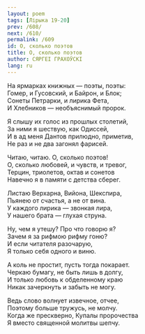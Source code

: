 ```yaml
---
layout: poem
tags: [Лірыка 19-20]
prev: /608/
next: /610/
permalink: /609
id: О, сколько поэтов
title: О, сколько поэтов
author: СЯРГЕІ ГРАХОЎСКІ
lang: ru
---
```



На ярмарках книжных — поэты, поэты:  
Гомер, и Гусовский, и Байрон, и Блок;  
Сонеты Петрарки, и лирика Фета,  
И Хлебников — необъяснимый пророк.  

Я слышу их голос из прошлых столетий,  
За ними я шествую, как Одиссей,  
И в ад меня Дантов прилюдно, приметив,  
Не раз и не два загонял фарисей.  

Читаю, читаю. О, сколько поэтов!  
О, сколько любовей, и чувств, и тревог,  
Терцин, триолетов, октав и сонетов  
Навечно я в памяти с детства сберег.  

Листаю Верхарна, Вийона, Шекспира,  
Пьянею от счастья, а не от вина.  
У каждого лирика — звонкая лира,  
У нашего брата — глухая струна.  

Ну, чем я утешу? Про что говорю я?  
Зачем я за рифмою рифму гоню?  
И если читателя разочарую,  
Я только себя одного и виню.  

А коль не простит, пусть тогда покарает.  
Черкаю бумагу, не быть лишь в долгу,  
И только любовь к обделенному краю  
Никак зачеркнуть и забыть не могу.  

Ведь слово волнует извечное, отчее,  
Поэтому больше тружусь, не молчу.  
Когда же прескверно, Купалы пророчества  
Я вместо священной молитвы шепчу.  
